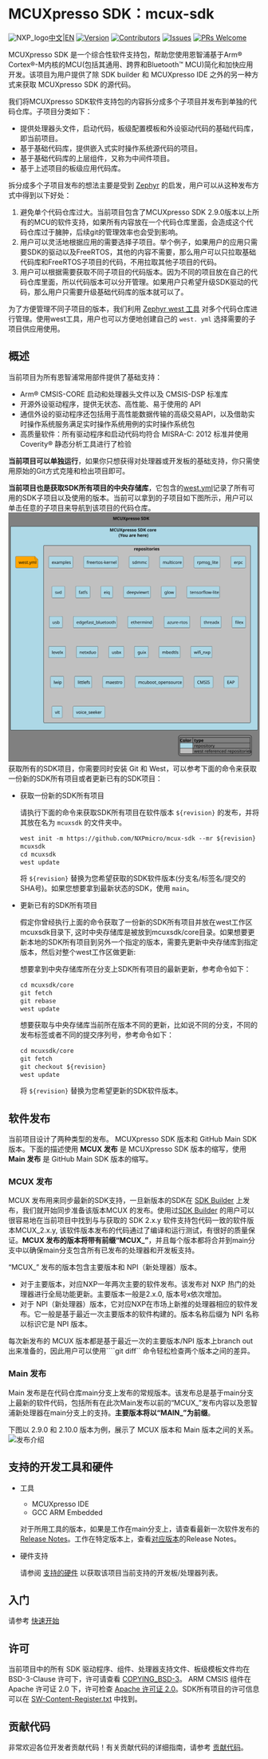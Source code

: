 # MCUXpresso SDK：mcux-sdk

![NXP_logo](docs/nxp_logo_small.png)[中文](./README_CN.md)|[EN](./README.md)
[![Version](https://img.shields.io/github/v/release/NXPMicro/mcux-sdk)](https://github.com/NXPmicro/mcux-sdk/releases/latest)
[![Contributors](https://img.shields.io/github/contributors/NXPMicro/mcux-sdk)](https://github.com/NXPmicro/mcux-sdk/graphs/contributors)
[![Issues](https://img.shields.io/github/issues/NXPMicro/mcux-sdk)](https://github.com/NXPmicro/mcux-sdk/issues)
[![PRs Welcome](https://img.shields.io/badge/PRs-welcome-brightgreen.svg?style=flat-square)](https://github.com/NXPmicro/mcux-sdk/pulls)

MCUXpresso SDK 是一个综合性软件支持包，帮助您使用恩智浦基于Arm® Cortex®-M内核的MCU(包括其通用、跨界和Bluetooth™ MCU)简化和加快应用开发。该项目为用户提供了除 SDK builder 和 MCUXpresso IDE 之外的另一种方式来获取 MCUXpresso SDK 的源代码。

我们将MCUXpresso SDK软件支持包的内容拆分成多个子项目并发布到单独的代码仓库。子项目分类如下：
* 提供处理器头文件，启动代码，板级配置模板和外设驱动代码的基础代码库，即当前项目。
* 基于基础代码库，提供嵌入式实时操作系统源代码的项目。
* 基于基础代码库的上层组件，又称为中间件项目。
* 基于上述项目的板级应用代码库。

拆分成多个子项目发布的想法主要是受到 [Zephyr](https://github.com/zephyrproject-rtos/zephyr) 的启发，用户可以从这种发布方式中得到以下好处：

1. 避免单个代码仓库过大。当前项目包含了MCUXpresso SDK 2.9.0版本以上所有的MCU的软件支持，如果所有内容放在一个代码仓库里面，会造成这个代码仓库过于臃肿，后续git的管理效率也会受到影响。
2. 用户可以灵活地根据应用的需要选择子项目。举个例子，如果用户的应用只需要SDK的驱动以及FreeRTOS，其他的内容不需要，那么用户可以只拉取基础代码库和FreeRTOS子项目的代码，不用拉取其他子项目的代码。
3. 用户可以根据需要获取不同子项目的代码版本。因为不同的项目放在自己的代码仓库里面，所以代码版本可以分开管理。如果用户只希望升级SDK驱动的代码，那么用户只需要升级基础代码库的版本就可以了。

为了方便管理不同子项目的版本，我们利用 [Zephyr west 工具](https://docs.zephyrproject.org/latest/guides/west/index.html) 对多个代码仓库进行管理。使用west工具，用户也可以方便地创建自己的 ```west. yml``` 选择需要的子项目供应用使用。

## 概述
当前项目为所有恩智浦常用部件提供了基础支持：

* Arm® CMSIS-CORE 启动和处理器头文件以及 CMSIS-DSP 标准库
* 开源外设驱动程序，提供无状态、高性能、易于使用的 API
* 通信外设的驱动程序还包括用于高性能数据传输的高级交易API，以及借助实时操作系统服务满足实时操作系统用例的实时操作系统包
* 高质量软件：所有驱动程序和启动代码均符合 MISRA-C: 2012 标准并使用 Coverity® 静态分析工具进行了检验

**当前项目可以单独运行**，如果你只想获得对处理器或开发板的基础支持，你只需使用原始的Git方式克隆和检出项目即可。

**当前项目也是获取SDK所有项目的中央存储库**，它包含的[west.yml](https://github.com/NXPmicro/mcux-sdk/blob/main/west.yml)记录了所有可用的SDK子项目以及使用的版本。当前可以拿到的子项目如下图所示，用户可以单击任意的子项目来导航到该项目的代码仓库。
[![MCUXSDK Graph](docs/sdk_graph.svg)](https://htmlpreview.github.io/?https://github.com/DavidJurajdaNXP/mcux-sdk/blob/update_repository_map/docs/sdk_graph.svg)
获取所有的SDK项目，你需要同时安装 Git 和 West，可以参考下面的命令来获取一份新的SDK所有项目或者更新已有的SDK项目：
* 获取一份新的SDK所有项目

    请执行下面的命令来获取SDK所有项目在软件版本 ```${revision}``` 的发布，并将其放在名为 ```mcuxsdk``` 的文件夹中。

    ```
    west init -m https://github.com/NXPmicro/mcux-sdk --mr ${revision} mcuxsdk
    cd mcuxsdk
    west update
    ```

    将 ```${revision}``` 替换为您希望获取的SDK软件版本(分支名/标签名/提交的SHA号)。如果您想要拿到最新状态的SDK，使用 ```main```。

* 更新已有的SDK所有项目

    假定你曾经执行上面的命令获取了一份新的SDK所有项目并放在west工作区mcuxsdk目录下, 这时中央存储库是被放到mcuxsdk/core目录。如果想要更新本地的SDK所有项目到另外一个指定的版本，需要先更新中央存储库到指定版本，然后对整个west工作区做更新:

    想要拿到中央存储库所在分支上SDK所有项目的最新更新，参考命令如下：
     ```
    cd mcuxsdk/core
    git fetch
    git rebase
    west update
    ```
    想要获取与中央存储库当前所在版本不同的更新，比如说不同的分支，不同的发布标签或者不同的提交序列号，参考命令如下：
    ```
    cd mcuxsdk/core
    git fetch
    git checkout ${revision}
    west update
    ```
    将 ```${revision}``` 替换为您希望更新的SDK软件版本。

## 软件发布
当前项目设计了两种类型的发布。 MCUXpresso SDK 版本和 GitHub Main SDK 版本。下面的描述使用 **MCUX 发布** 是 MCUXpresso SDK 版本的缩写，使用 **Main 发布** 是 GitHub Main SDK 版本的缩写。

### MCUX 发布
MCUX 发布用来同步最新的SDK支持，一旦新版本的SDK在 [SDK Builder](http://mcuxpresso.nxp.com/) 上发布，我们就开始同步准备该版本MCUX 的发布。使用过[SDK Builder](http://mcuxpresso.nxp.com/) 的用户可以很容易地在当前项目中找到与与获取的 SDK 2.x.y 软件支持包代码一致的软件版本MCUX_2.x.y, 该软件版本发布的代码通过了编译和运行测试，有很好的质量保证。**MCUX 发布的版本将带有前缀“MCUX_”**，并且每个版本都将合并到main分支中以确保main分支包含所有已发布的处理器和开发板支持。

“MCUX_” 发布的版本包含主要版本和 NPI（新处理器）版本。
* 对于主要版本，对应NXP一年两次主要的软件发布。该发布对 NXP 热门的处理器进行全局功能更新。主要版本一般是2.x.0, 版本号x依次增加。
* 对于 NPI（新处理器）版本，它对应NXP在市场上新推的处理器相应的软件发布。它一般是基于最近一次主要版本的软件构建的。版本名称后缀为 NPI 名称以标识它是 NPI 版本。

每次新发布的 MCUX 版本都是基于最近一次的主要版本/NPI 版本上branch out出来准备的，因此用户可以使用````git diff`` 命令轻松检查两个版本之间的差异。

### Main 发布
Main 发布是在代码仓库main分支上发布的常规版本。该发布总是基于main分支上最新的软件代码，包括所有在此次Main发布以前的“MCUX_”发布内容以及恩智浦新处理器在main分支上的支持。**主要版本将以“MAIN_”为前缀**。

下图以 2.9.0 和 2.10.0 版本为例，展示了 MCUX 版本和 Main 版本之间的关系。
![发布介绍](docs/Getting_Started/images/github_release_introduction.png)

## 支持的开发工具和硬件
* 工具
    * MCUXpresso IDE
    * GCC ARM Embedded

    对于所用工具的版本，如果是工作在main分支上，请查看最新一次软件发布的 [Release Notes](https://github.com/NXPmicro/mcux-sdk/releases/latest)。工作在特定版本上，查看[对应版本](https://github.com/NXPmicro/mcux-sdk/tags)的Release Notes。
* 硬件支持

    请参阅 [支持的硬件](docs/supported_development_systems_CN.md) 以获取该项目当前支持的开发板/处理器列表。

## 入门
请参考 [快速开始](docs/Getting_Started_CN.md)

## 许可
当前项目中的所有 SDK 驱动程序、组件、处理器支持文件、板级模板文件均在 BSD-3-Clause 许可下，许可请查看 [COPYING_BSD-3](COPYING-BSD-3)。 ARM CMSIS 组件在 Apache 许可证 2.0 下，许可检查 [Apache 许可证 2.0](CMSIS/LICENSE.txt)。SDK所有项目的许可信息可以在 [SW-Content-Register.txt](SW-Content-Register.txt) 中找到。

## 贡献代码
非常欢迎各位开发者贡献代码！有关贡献代码的详细指南，请参考 [贡献代码](CONTRIBUTING_CN.md)。
